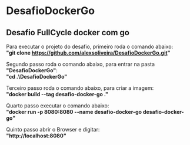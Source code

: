 # DesafioDockerGo

## Desafio FullCycle docker com go

Para executar o projeto do desafio, primeiro roda o comando abaixo:<br>
**"git clone https://github.com/alexsoliveira/DesafioDockerGo.git"**

Segundo passo roda o comando abaixo, para entrar na pasta **"DesafioDockerGo"**:<br>
**"cd .\DesafioDockerGo\"**

Terceiro passo roda o comando abaixo, para criar a imagem:<br>
**"docker build --tag desafio-docker-go ."**

Quarto passo executar o comando abaixo:<br>
**"docker run -p 8080:8080 --name desafio-docker-go desafio-docker-go"**

Quinto passo abrir o Browser e digitar:<br>
**"http://localhost:8080"**




